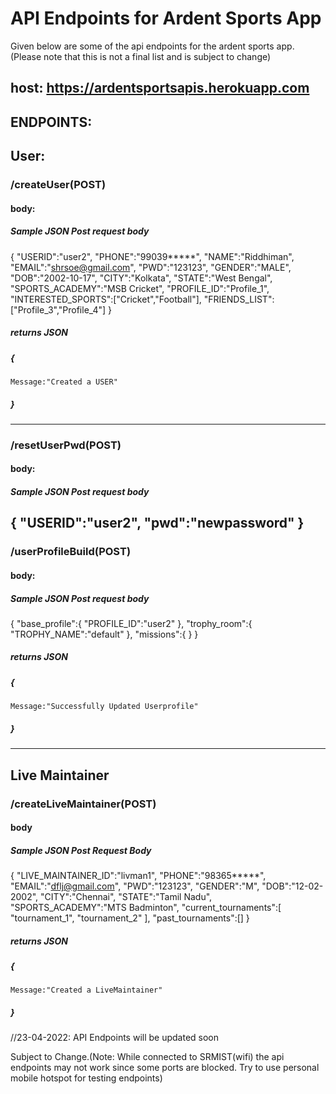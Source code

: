 # API Endpoints for Ardent Sports App

Given below are some of the api endpoints for the ardent sports app. (Please note that this is not a final list and is subject to change)

## host: https://ardentsportsapis.herokuapp.com
## ENDPOINTS:

## User:
### /createUser(POST)
#### body:
##### Sample JSON Post request body
{
    "USERID":"user2",
    "PHONE":"99039*****",
    "NAME":"Riddhiman",
    "EMAIL":"shrsoe@gmail.com",
    "PWD":"123123",
    "GENDER":"MALE",
    "DOB":"2002-10-17",
    "CITY":"Kolkata",
    "STATE":"West Bengal",
    "SPORTS_ACADEMY":"MSB Cricket",
    "PROFILE_ID":"Profile_1",
    "INTERESTED_SPORTS":["Cricket","Football"],
    "FRIENDS_LIST":["Profile_3","Profile_4"]
}

##### returns JSON
##### 
##### {
    Message:"Created a USER"
##### }
---------------------------------
### /resetUserPwd(POST)
#### body:
##### Sample JSON Post request body
{
    "USERID":"user2",
    "pwd":"newpassword"
}
-------------------------------------
### /userProfileBuild(POST)
#### body:
##### Sample JSON Post request body
{
    "base_profile":{
        "PROFILE_ID":"user2"
    },
    "trophy_room":{
        "TROPHY_NAME":"default"
    },
    "missions":{
    }
}

##### returns JSON
##### 
##### {
    Message:"Successfully Updated Userprofile"
##### }

-------------------------------------

## Live Maintainer
### /createLiveMaintainer(POST)
#### body
##### Sample JSON Post Request Body
{
    "LIVE_MAINTAINER_ID":"livman1",
    "PHONE":"98365*****",
    "EMAIL":"dflj@gmail.com",
    "PWD":"123123",
    "GENDER":"M",
    "DOB":"12-02-2002",
    "CITY":"Chennai",
    "STATE":"Tamil Nadu",
    "SPORTS_ACADEMY":"MTS Badminton",
    "current_tournaments":[
        "tournament_1",
        "tournament_2"
    ],
    "past_tournaments":[]
}
##### returns JSON
##### 
##### {
    Message:"Created a LiveMaintainer"
##### }



//23-04-2022: API Endpoints will be updated soon

Subject to Change.(Note: While connected to SRMIST(wifi) the api endpoints may not work since some ports are blocked. Try to use personal mobile hotspot for testing endpoints)
